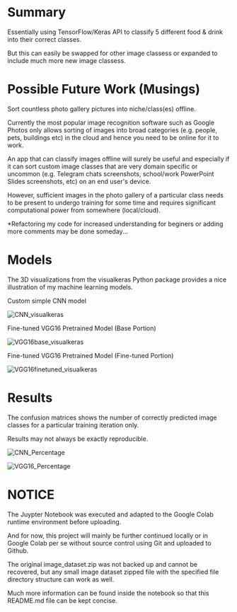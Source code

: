 # Summary

Essentially using TensorFlow/Keras API to classify 5 different food & drink into their correct classes. 

But this can easily be swapped for other image classess or expanded to include much more new image classess. 

# Possible Future Work (Musings)

Sort countless photo gallery pictures into niche/class(es) offline.

Currently the most popular image recognition software such as Google Photos only allows sorting of images into broad categories (e.g. people, pets, buildings etc) in the cloud and hence you need to be online for it to work. 

An app that can classify images offline will surely be useful and especially if it can sort custom image classes that are very domain specific or uncommon (e.g. Telegram chats screenshots, school/work PowerPoint Slides screenshots, etc) on an end user's device. 

However, sufficient images in the photo gallery of a particular class needs to be present to undergo training for some time and requires significant computational power from somewhere (local/cloud).  

*Refactoring my code for increased understanding for beginers or adding more comments may be done someday...

# Models
The 3D visualizations from the visualkeras Python package provides a nice illustration of my machine learning models. 

Custom simple CNN model 

![CNN_visualkeras](https://github.com/MSHI005/Multiclass-Image-Classification/assets/159223357/4a1314f7-4417-4a56-84fd-36ffb2309a6b)



Fine-tuned VGG16 Pretrained Model (Base Portion)

![VGG16base_visualkeras](https://github.com/MSHI005/Multiclass-Image-Classification/assets/159223357/ccd3f2e6-1b93-4e01-a501-2b108231f1ce)

Fine-tuned VGG16 Pretrained Model (Fine-tuned Portion)

![VGG16finetuned_visualkeras](https://github.com/MSHI005/Multiclass-Image-Classification/assets/159223357/14c00c89-1f53-41a7-9b81-fe51304e1f15)

# Results
The confusion matrices shows the number of correctly predicted image classes for a particular training iteration only. 

Results may not always be exactly reproducible.  

![CNN_Percentage](https://github.com/MSHI005/Multiclass-Image-Classification/assets/159223357/fbc9ef15-e292-4b81-90da-f8ae05b5c384)

![VGG16_Percentage](https://github.com/MSHI005/Multiclass-Image-Classification/assets/159223357/d706508e-8c2d-4cc3-8c69-06d6001d8679)

# NOTICE
The Juypter Notebook was executed and adapted to the Google Colab runtime environment before uploading. 

And for now, this project will mainly be further continued locally or in Google Colab per se without source control using Git and uploaded to Github. 

The original image_dataset.zip was not backed up and cannot be recovered, but any small image dataset zipped file with the specified file directory structure can work as well.   

Much more information can be found inside the notebook so that this README.md file can be kept concise.
